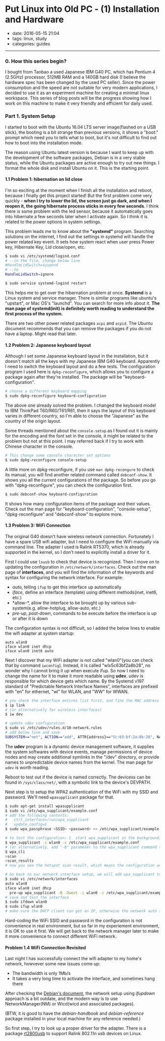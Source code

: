 # Put Linux into Old PC - (1) Installation and Hardware

- date: 2016-05-15 21:04
- tags: linux, study
- categories: guides
-----------------------------

### 0. How this series begin?

I bought from Taobao a used Japanese IBM G40 PC, which has Pentium 4 (2.5GHz) processor, 512MB RAM and a 140GB hard disk (I believe the hardware spec has been changed by the used PC seller). Since the power consumption and the speed are not suitable for very modern applications, I decided to use it as an experiment machine for creating a minimal linux workspace. This series of blog posts will be the progress showing how I work on this machine to make it very friendly and efficient for daily used.

### Part 1. System Setup

I started to boot with the Ubuntu 16.04 LTS server image(flashed on a USB stick), the booting is a bit strange than previous versions, it shows a "boot:" prompt which need you to tells what to boot, but it's not difficult to find out how to boot into the installation mode.

The reason using Ubuntu latest version is because I want to keep up with the development of the software packages, Debian is in a very stable status, while the Ubuntu packages are active enough to try out new things. I format the whole disk and install Ubuntu on it. This is the starting point.

#### 1.1 Problem 1: hibernation on lid close

I'm so exciting at the moment when I finish all the installation and reboot, because I finally get this project started! But the first problem come very quickly - **when I try to lower the lid, the screen just go dark, and when I reopen it, the going hibernate process sticks in every few seconds**. I think there is some problem with the led sensor, because it automatically goes into hibernate a few seconds later when I activate again. So I think it is related to the power options in system settings.

This problem leads me to know about the **"systemd"** program. Searching solutions on the internet, I find out the settings in systemd will handle the power related key event. It sets how system react when user press Power key, Hibernate Key, Lid close/open, etc.

```bash
$ sudo vi /etc/systemd/logind.conf
# --in the file, change below line
#HandleLidSwitch=suspend
# --to
HandleLidSwitch=ignore

$ sudo service systemd-logind restart

```

This helps me to get over the hibernation problem at once. **Systemd** is a Linux system and service manager. There is similar programs like ubuntu's "upstart", or Mac OS's "launchd". You can search for more info about it. **The man page of systemd(init) is definitely worth reading to understand the first process of the system.**

There are two other power related packages ```acpi``` and ```acpid```. The Ubuntu document recommends that you can remove the packages if you do not have a laptop. Might read that later.

#### 1.2 Problem 2: Japanese keyboard layout
 
Although I set some Japanese keyboard layout in the installation, but it doesn't match all the keys with my Japanese IBM G40 keyboard. Apparently I need to switch the keyboard layout and do a few tests. The configuration program I used here is ```dpkg-reconfigure```, which allows you to configure a package again after they're installed. The package will be "keyboard-configuration".

```bash
# choose a different keyboard mapping
$ sudo dpkg-reconfigure keyboard-configuration
```

The above one already solved the problem. I changed the keyboard model to IBM ThinkPad T60/R60/T61/R61, then it says the layout of this keyboard varies in different country, so I'm able to choose the "Japanese" as the country of the origin layout. 

Some threads mentioned about the ```console-setup``` as I found out it is mainly for the encoding and the font set in the console, it might be related to the problem but not at this point. I may referred back if I try to work with Chinese character in the console.

```bash
# This change some console character set options
$ sudo dpkg-reconfigure console-setup
```
A little more on dpkg-reconfigure, if you use ```man dpkg-recongure``` to check its manual, you will find another related command called ```debconf-show```. It shows you all the current configurations of the package. So before you go with "dpkg-reconfigure", you can check the configuration first.

```bash
$ sudo debconf-show keyboard-configuration
```
It shows how many configuration items of the package and their values. Check out the man page for "keyboard-configuration", "console-setup", "dpkg-reconfigure" and "debconf-show" to explore more.


#### 1.3 Problem 3: WiFi Connection

The original G40 doesn't have wireless network connection. Fortunately I have a spare USB wifi adapter, but I need to configure the WiFi manually via command line. The adapter I used is Ralink RT5370, which is already supported in the kernel, so I don't need to explicitly install a driver for it.

First I could use ```lsusb``` to check that device is recognized. Then I move on to updating the configuration in ```/etc/network/interfaces```. Check out the man page of **interfaces**, and you will find the information of the keywords and syntax for configuring the network interface. For example:

*	*auto*, telling ```ifup``` to get this interface up automatically
*	*iface*, define an interface (template) using different methods(inet, inet6, etc.)
*	*allow-\*, allow the interface to be brought up by various sub-system(e.g. allow-hotplug, allow-auto, etc.)
*	*pre-up*, *post-down*, commands to be execute before the interface is up or after it is down

	
The configuration syntax is not difficult, so I added the below lines to enable the wifi adapter at system startup:

```
auto wlan0
iface wlan0 inet dhcp
iface wlan0 inet6 auto
```

Next I discover that my WiFi adapter is not called "wlan0"(you can check that by command ```iwconfig```). Instead, it is called "wlx5c63bf2a8b28", no wonder why I cannot bring it up when execute ifup. So now I need to change the name for it to make it more readable using **udev**. udev is responsible for which device gets which name. By the Systemd v197 standard of "Predictable Network Interface Names", interfaces are prefixed with "en" for ethernet, "wl" for WLAN, and "WW" for WWAN. 

```bash
# you check the interface entires list first, and fine the MAC address we'll need in udev
$ ip link
# (or alternatively for wireless interfaces)
$ iw dev

# update udev configuration
$ sudo vi /etc/udev/rules.d/10-network.rules
# add below line and save
SUBSYSTEM=="net", ACTION=="add", ATTR{address}=="5c:63:bf:2a:8b:28", NAME="wlan0"

```

The **udev** program is a dynamic device management software, it supplies the system softwares with device events, manage permissions of device nodes and may create additional symlinks in the "/dev" directory, or provide names to unpredictable device names from the kernel. The man page for ```udev``` is worth reading.

Reboot to test out if the device is named correctly. The devicexs can be found in ```/sys/class/net/```, with a symbolic link to the device's DEVPATH.

Next step is to setup the WPA2 authentication of the WiFi with my SSID and password. We'll need ```wpasupplicant``` package for that.

```bash
$ sudo apt-get install wpasupplicant
$ sudo vi /etc/wpa_supplicant/example.conf
# add the following contents:
#	ctrl_interface=/run/wpa_supplicant
#	update_config=1
$ sudo wpa_passphrase <SSID> <password> >> /etc/wpa_supplicant/example.conf

# to test the configuration: 1. start wpa_supplicant in the background, 2. use wpa_cli to interactive with the interface
$ wpa_supplicant -i wlan0 -c /etc/wpa_supplicant/example.conf
# (or alternatively, add "-B" parameter to the wpa_supplicant command to make it run as a daemon in the background, then use "wpa_cli" to work interactively)
$ wpa_cli
>scan
>scan_results
# now you see the hotspot scan result, which means the configuration work

# Go back to our network interface setup, we will add wpa_supplicant to it(the "-D" is to specify the driver to use)
$ sudo vi /etc/network/interfaces
auto wlan0
iface wlan0 inet dhcp
  pre-up wpa_supplicant -B -Dwext -i wlan0 -c /etc/wpa_supplicant/example.conf
# save and test the interface
$ sudo ifdown wlan0
$ sudo ifup wlan0
# make sure the DHCP client can get an IP, otherwise the network auto start process in boot up might hang for 5 minutes to get the network...

```

Hard-coding the WiFi SSID and password in the configuration is not convenience in real environment, but so far in my experiement environment, it is OK to use it first. We will get back to the network manager later to make it more convenience to connect different WiFi network.

#### Problem 1.4 WiFi Connection Revisited

Last night I has successfully connect the wifi adapter to my home's network, howvever some new issues come up:

*	The bandwidth is only 1Mb/s
*	It takes a very long time to activate the interface, and sometimes hang there

After checking the [Debian's document](https://www.debian.org/doc/manuals/debian-reference/ch05.en.html), the network setup using *ifupdown* approach is a bit outdate, and the modern way is to use NetworkManager(NM) or Wicd(wicd and associated packages). 

(BTW, it is good to have the *debian-handbook* and *debian-reference* package installed in your local machine for any reference needed.)

So first step, I try to look up a proper driver for the adapter. There is a package [rt2800usb](https://wiki.debian.org/rt2800usb) to support Ralink 802.11n usb devices on Linux.



 
